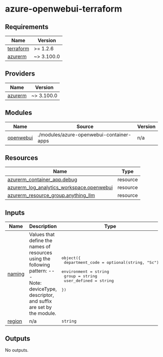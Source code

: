 # azure-openwebui-terraform
<!-- BEGIN_TF_DOCS -->
## Requirements

| Name | Version |
|------|---------|
| <a name="requirement_terraform"></a> [terraform](#requirement\_terraform) | >= 1.2.6 |
| <a name="requirement_azurerm"></a> [azurerm](#requirement\_azurerm) | ~> 3.100.0 |

## Providers

| Name | Version |
|------|---------|
| <a name="provider_azurerm"></a> [azurerm](#provider\_azurerm) | ~> 3.100.0 |

## Modules

| Name | Source | Version |
|------|--------|---------|
| <a name="module_openwebui"></a> [openwebui](#module\_openwebui) | ./modules/azure-openwebui-container-apps | n/a |

## Resources

| Name | Type |
|------|------|
| [azurerm_container_app.debug](https://registry.terraform.io/providers/hashicorp/azurerm/latest/docs/resources/container_app) | resource |
| [azurerm_log_analytics_workspace.openwebui](https://registry.terraform.io/providers/hashicorp/azurerm/latest/docs/resources/log_analytics_workspace) | resource |
| [azurerm_resource_group.anything_llm](https://registry.terraform.io/providers/hashicorp/azurerm/latest/docs/resources/resource_group) | resource |

## Inputs

| Name | Description | Type | Default | Required |
|------|-------------|------|---------|:--------:|
| <a name="input_naming"></a> [naming](#input\_naming) | Values that define the names of resources using the following pattern: <departmentCode><environment><region><deviceType>-<group>-<userDefined><descriptor>-<suffix><br>Note: deviceType, descriptor, and suffix are set by the module. | <pre>object({<br>    department_code = optional(string, "Sc")<br>    environment     = string<br>    group           = string<br>    user_defined    = string<br>  })</pre> | n/a | yes |
| <a name="input_region"></a> [region](#input\_region) | n/a | `string` | n/a | yes |

## Outputs

No outputs.
<!-- END_TF_DOCS -->
